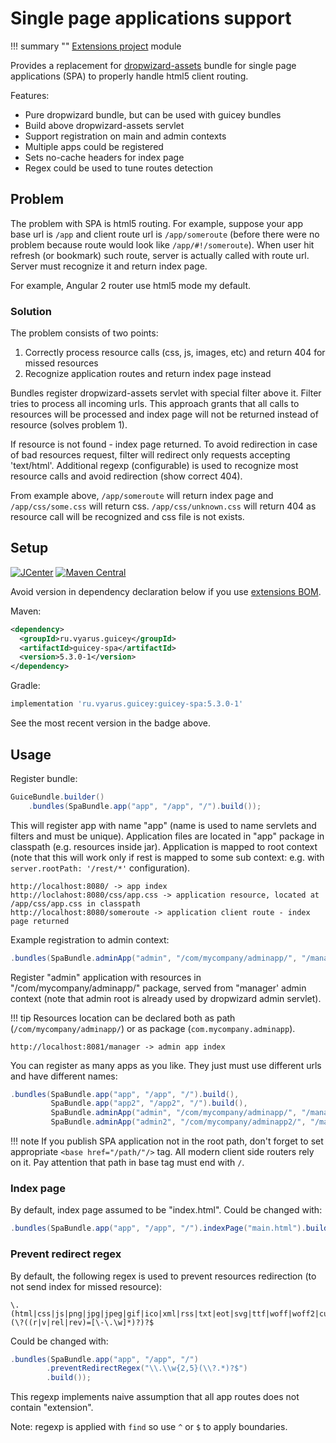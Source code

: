 # Single page applications support

!!! summary ""
    [Extensions project](https://github.com/xvik/dropwizard-guicey-ext/tree/master/guicey-spa) module

Provides a replacement for [dropwizard-assets](https://www.dropwizard.io/en/release-2.0.x/manual/core.html#serving-assets) 
bundle for single page applications (SPA) to properly
handle html5 client routing.

Features:

* Pure dropwizard bundle, but can be used with guicey bundles 
* Build above dropwizard-assets servlet
* Support registration on main and admin contexts
* Multiple apps could be registered
* Sets no-cache headers for index page
* Regex could be used to tune routes detection

## Problem

The problem with SPA is html5 routing. For example, suppose your app base url is `/app`
and client route url is `/app/someroute` (before there were no problem because route would
look like `/app/#!/someroute`). When user hit refresh (or bookmark) such route, server is actually
called with route url. Server must recognize it and return index page.

For example, Angular 2 router use html5 mode my default.

### Solution

The problem consists of two points:

1. Correctly process resource calls (css, js, images, etc) and return 404 for missed resources
2. Recognize application routes and return index page instead

Bundles register dropwizard-assets servlet with special filter above it. Filter tries to process
all incoming urls. This approach grants that all calls to resources will be processed and 
index page will not be returned instead of resource (solves problem 1).

If resource is not found - index page returned. To avoid redirection in case of bad resources request,
filter will redirect only requests accepting 'text/html'. Additional regexp (configurable) 
is used to recognize most resource calls and avoid redirection (show correct 404).

From example above, `/app/someroute` will return index page and `/app/css/some.css` will return css.
`/app/css/unknown.css` will return 404 as resource call will be recognized and css file is not exists.

## Setup


[![JCenter](https://img.shields.io/bintray/v/vyarus/xvik/dropwizard-guicey-ext.svg?label=jcenter)](https://bintray.com/vyarus/xvik/dropwizard-guicey-ext/_latestVersion)
[![Maven Central](https://img.shields.io/maven-central/v/ru.vyarus.guicey/guicey-spa.svg?style=flat)](https://maven-badges.herokuapp.com/maven-central/ru.vyarus.guicey/guicey-spa)

Avoid version in dependency declaration below if you use [extensions BOM](../guicey-bom). 

Maven:

```xml
<dependency>
  <groupId>ru.vyarus.guicey</groupId>
  <artifactId>guicey-spa</artifactId>
  <version>5.3.0-1</version>
</dependency>
```

Gradle:

```groovy
implementation 'ru.vyarus.guicey:guicey-spa:5.3.0-1'
```

See the most recent version in the badge above.

## Usage

Register bundle:

```java
GuiceBundle.builder()
    .bundles(SpaBundle.app("app", "/app", "/").build());
```

This will register app with name "app" (name is used to name servlets and filters and must be unique).
Application files are located in "app" package in classpath (e.g. resources inside jar).
Application is mapped to root context (note that this will work only if rest is mapped 
to some sub context: e.g. with `server.rootPath: '/rest/*'` configuration).

```
http://localhost:8080/ -> app index
http://loclahost:8080/css/app.css -> application resource, located at /app/css/app.css in classpath
http://localhost:8080/someroute -> application client route - index page returned
```

Example registration to admin context:

```java
.bundles(SpaBundle.adminApp("admin", "/com/mycompany/adminapp/", "/manager").build());
```

Register "admin" application with resources in "/com/mycompany/adminapp/" package, served from "manager' 
admin context (note that admin root is already used by dropwizard admin servlet).

!!! tip 
    Resources location can be declared both as path (`/com/mycompany/adminapp/`) or as package (`com.mycompany.adminapp`).

```
http://localhost:8081/manager -> admin app index
```

You can register as many apps as you like. They just must use different urls and have different names:

```java
.bundles(SpaBundle.app("app", "/app", "/").build(),
         SpaBundle.app("app2", "/app2", "/").build(),
         SpaBundle.adminApp("admin", "/com/mycompany/adminapp/", "/manager").build(),
         SpaBundle.adminApp("admin2", "/com/mycompany/adminapp2/", "/manager2").build());
```

!!! note
    If you publish SPA application not in the root path, don't forget to set appropriate `<base href="/path/"/>` tag.
    All modern client side routers rely on it. Pay attention that path in base tag must end with `/`.

### Index page

By default, index page assumed to be "index.html". Could be changed with:

```java
.bundles(SpaBundle.app("app", "/app", "/").indexPage("main.html").build());
```

### Prevent redirect regex

By default, the following regex is used to prevent resources redirection (to not send index for missed resource):

```regexp
\.(html|css|js|png|jpg|jpeg|gif|ico|xml|rss|txt|eot|svg|ttf|woff|woff2|cur)(\?((r|v|rel|rev)=[\-\.\w]*)?)?$
```

Could be changed with:

```java
.bundles(SpaBundle.app("app", "/app", "/")
        .preventRedirectRegex("\\.\\w{2,5}(\\?.*)?$")
        .build());
```

This regexp implements naive assumption that all app routes does not contain "extension".

Note: regexp is applied with `find` so use `^` or `$` to apply boundaries. 